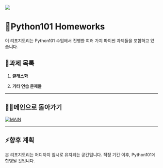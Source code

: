<p align>
  <img src = "https://capsule-render.vercel.app/api?type=blur&height=200&color=gradient&text=PYTHON%20HOMEWORK&descAlign=59&section=header">
  
# 📄Python101 Homeworks

이 리포지토리는 Python101 수업에서 진행한 여러 가지 파이썬 과제들을 포함하고 있습니다. 

## 🎉과제 목록
  
1. **클래스화**     

2. **기타 연습 문제들**

---

##  👨‍💻메인으로 돌아가기
[![MAIN](https://img.shields.io/badge/MAIN-181717?style=plastic&logo=github&logoColor=white)](https://github.com/skwjdgh/)


---
## ⚡️향후 계획

본 리포지토리는 어디까지 임시로 유지되는 공간입니다. 적정 기간 이후, Python101에 합병될 것입니다.
